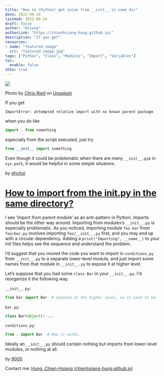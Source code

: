 ```yaml
---
title: "How to (Python) get value from __init__ in same dir"
date: 2022-08-24
lastmod: 2022-08-24
draft: false
author: "Hsiang"
authorLink: "https://chienhsiang-hung.github.io/"
description: "If you get"
resources:
- name: "featured-image"
  src: "featured-image.jpg"
tags: ["Python", "Class", "Modules", "Import", "Variables"]
toc:
  enable: false
zhtw: true
---
```

![](https://miro.medium.com/max/1400/0*F3Yp9KVm6pBl-Pps)

Photo by  [Chris Ried](https://unsplash.com/@cdr6934?utm_source=medium&utm_medium=referral)  on  [Unsplash](https://unsplash.com/?utm_source=medium&utm_medium=referral)

If you get

`ImportError: attempted relative import with no known parent package`

when you do like
```python
import . from something
```
especially from the script executed, just try
```python
from __init__ import something
```
Even though it could be problematic when there are many  `__init__.py`s in  `sys.path`, it would be helpful in some simple situaions.

by  [ghchoi](https://stackoverflow.com/users/4227175/ghchoi)

# [How to import from the __init__.py in the same directory?](https://stackoverflow.com/questions/42862042/how-to-import-from-the-init-py-in-the-same-directory)

I see ‘import from parent module’ as an anti-pattern in Python. Imports should be the other way around. Importing from modules’s  `__init__.py`  is especially problematic. As you noticed, importing module  `foo.bar`  from  `foo/bar.py`  involves importing  `foo/__init__.py`  first, and you may end up with a circular dependency. Adding a  `print("Importing", __name__)`  to your init files helps see the sequence and understand the problem.

I’d suggest that you moved the code you want to import in  `conditions.py`  from  `__init__.py`  to a separate lower-level module, and just import some names from that module in  `__init__.py`  to expose it at higher level.

Let’s suppose that you had some  `class Bar`  in your  `__init__.py`. I'd reorganize it the following way.

`__init__.py`:
```python
from bar import Bar  # exposed at the higher level, as it used to be.
```
`bar.py`:
```python
class Bar(object): ...
```
`conditions.py`:
```python
from . import Bar  # Now it works.
```
Ideally an  `__init__.py`  should contain nothing but imports from lower-level modules, or nothing at all.

by  [9000](https://stackoverflow.com/users/223424/9000)

Contact me:  [Hung, Chien-Hsiang (chienhsiang-hung.github.io)](https://chienhsiang-hung.github.io/)